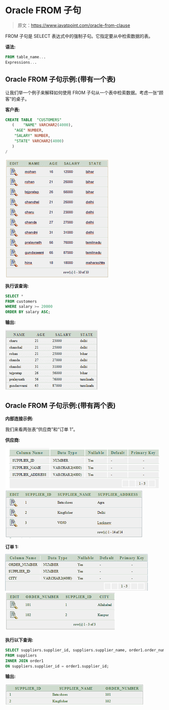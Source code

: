 # Oracle FROM 子句

> 原文：<https://www.javatpoint.com/oracle-from-clause>

FROM 子句是 SELECT 表达式中的强制子句。它指定要从中检索数据的表。

**语法:**

```sql
FROM table_name...
Expressions...

```

## Oracle FROM 子句示例:(带有一个表)

让我们举一个例子来解释如何使用 FROM 子句从一个表中检索数据。考虑一张“顾客”的桌子。

**客户表:**

```sql
CREATE TABLE  "CUSTOMERS" 
   (	"NAME" VARCHAR2(4000), 
	"AGE" NUMBER, 
	"SALARY" NUMBER, 
	"STATE" VARCHAR2(4000)
   )
/

```

![Customer Table](img/30ca9de53dc434ef68d00e7f36eb9553.png)

**执行该查询:**

```sql
SELECT *
FROM customers
WHERE salary >= 20000
ORDER BY salary ASC;

```

**输出:**

![Oracle from example](img/c04f304bae2af72294195ac017ecabc1.png)

## Oracle FROM 子句示例:(带有两个表)

**内部连接示例:**

我们来看两张表“供应商”和“订单 1”。

**供应商:**

![Oracle Inner Join](img/a31d98bf6c235f88068df8dd5f595352.png)
![Oracle Inner Join supplier](img/a29203459ace3d6919341316826aa8a3.png)

**订单 1:**

![Oracle Inner Join](img/98c80fa457f0c69b7c9b4421836cd605.png)
![Oracle Inner Join order](img/10c34c56849406441dde3a206b5b333e.png)

**执行以下查询:**

```sql
SELECT suppliers.supplier_id, suppliers.supplier_name, order1.order_number
FROM suppliers
INNER JOIN order1
ON suppliers.supplier_id = order1.supplier_id;

```

**输出:**

![Oracle from example 5](img/ae334bfa52e2f72225b1d30120c42a23.png)